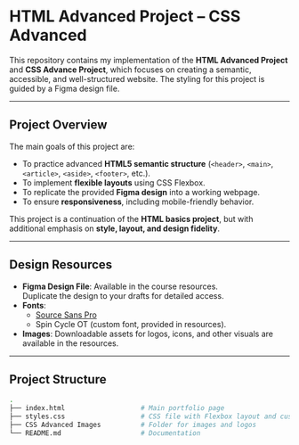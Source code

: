 # HTML Advanced Project – CSS Advanced

This repository contains my implementation of the **HTML Advanced Project** and **CSS Advance Project**, which focuses on creating a semantic, accessible, and well-structured website. The styling for this project is guided by a Figma design file.

---

## Project Overview

The main goals of this project are:
- To practice advanced **HTML5 semantic structure** (`<header>`, `<main>`, `<article>`, `<aside>`, `<footer>`, etc.).
- To implement **flexible layouts** using CSS Flexbox.
- To replicate the provided **Figma design** into a working webpage.
- To ensure **responsiveness**, including mobile-friendly behavior.

This project is a continuation of the **HTML basics project**, but with additional emphasis on **style, layout, and design fidelity**.

---

## Design Resources

- **Figma Design File**: Available in the course resources.  
  Duplicate the design to your drafts for detailed access.
- **Fonts**:
  - [Source Sans Pro](https://fonts.google.com/specimen/Source+Sans+Pro)
  - Spin Cycle OT (custom font, provided in resources).
- **Images**: Downloadable assets for logos, icons, and other visuals are available in the resources.

---

## Project Structure

```bash
.
├── index.html                   # Main portfolio page
├── styles.css                   # CSS file with Flexbox layout and custom styling
├── CSS Advanced Images          # Folder for images and logos
└── README.md                    # Documentation
